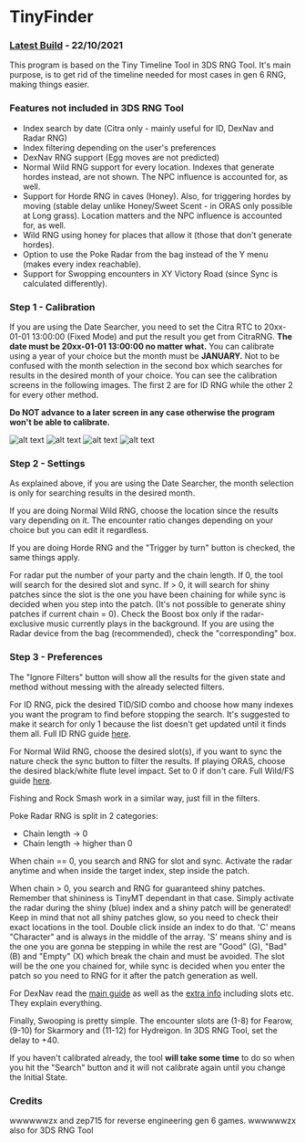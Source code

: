 # TinyFinder

### [Latest Build](https://drive.google.com/uc?id=1cL8uwdcl-Bs34QZTpYAXNalwq-5_708-&export=download) - 22/10/2021

This program is based on the Tiny Timeline Tool in 3DS RNG Tool. 
It's main purpose, is to get rid of the timeline needed for most cases in gen 6 RNG, making things easier.

### Features not included in 3DS RNG Tool

* Index search by date (Citra only - mainly useful for ID, DexNav and Radar RNG)
* Index filtering depending on the user's preferences
* DexNav RNG support (Egg moves are not predicted)
* Normal Wild RNG support for every location. Indexes that generate hordes instead, are not shown. The NPC influence is accounted for, as well.
* Support for Horde RNG in caves (Honey). Also, for triggering hordes by moving (stable delay unlike Honey/Sweet Scent - in ORAS only possible at Long grass). Location matters and the NPC influence is accounted for, as well.
* Wild RNG using honey for places that allow it (those that don't generate hordes).
* Option to use the Poke Radar from the bag instead of the Y menu (makes every index reachable).
* Support for Swopping encounters in XY Victory Road (since Sync is calculated differently).


### Step 1 - Calibration

If you are using the Date Searcher, you need to set the Citra RTC to 20xx-01-01 13:00:00 (Fixed Mode) and put the result you get from CitraRNG.
**The date must be 20xx-01-01 13:00:00 no matter what.** You can calibrate using a year of your choice but the month must be **JANUARY.** Not to be confused with the month selection in the second box which searches for results in the desired month of your choice.
You can see the calibration screens in the following images. The first 2 are for ID RNG while the other 2 for every other method. 

**Do NOT advance to a later screen in any case otherwise the program won't be able to calibrate.**

![alt text](https://i.imgur.com/ErdQIpn.png) 
![alt text](https://i.imgur.com/QeYvYQV.png)
![alt text](https://i.imgur.com/oh7Fu7b.png) ![alt text](https://i.imgur.com/l8SLKbb.png)

### Step 2 - Settings

As explained above, if you are using the Date Searcher, the month selection is only for searching results in the desired month. 

If you are doing Normal Wild RNG, choose the location since the results vary depending on it. 
The encounter ratio changes depending on your choice but you can edit it regardless. 

If you are doing Horde RNG and the "Trigger by turn" button is checked, the same things apply.

For radar put the number of your party and the chain length. If 0, the tool will search for the desired slot and sync. 
If > 0, it will search for shiny patches since the slot is the one you have been chaining for while sync is decided when you step into the patch. 
(It's not possible to generate shiny patches if current chain = 0). 
Check the Boost box only if the radar-exclusive music currently plays in the background. 
If you are using the Radar device from the bag (recommended), check the "corresponding" box.

### Step 3 - Preferences

The "Ignore Filters" button will show all the results for the given state and method without messing with the already selected filters.

For ID RNG, pick the desired TID/SID combo and choose how many indexes you want the program to find before stopping the search. It's suggested to make it search for only 1 because the list doesn't get updated until it finds them all. Full ID RNG guide [here](https://github.com/Bambo-Rambo/RNG-Guides/blob/main/Gen6TidSidRNG.md).

For Normal Wild RNG, choose the desired slot(s), if you want to sync the nature check the sync button to filter the results. If playing ORAS, choose the desired black/white flute level impact. Set to 0 if don't care. Full Wild/FS guide [here](https://github.com/Bambo-Rambo/RNG-Guides/blob/main/NormalWild-FS-RNG.md).

Fishing and Rock Smash work in a similar way, just fill in the filters.

Poke Radar RNG is split in 2 categories:
- Chain length -> 0 
- Chain length -> higher than 0

When chain == 0, you search and RNG for slot and sync. Activate the radar anytime and when inside the target index, step inside the patch.

When chain > 0, you search and RNG for guaranteed shiny patches. Remember that shininess is TinyMT dependant in that case. Simply activate the radar during the shiny (blue) index and a shiny patch will be generated! Keep in mind that not all shiny patches glow, so you need to check their exact locations in the tool. Double click inside an index to do that. 'C' means "Character" and is always in the middle of the array. 'S' means shiny and is the one you are gonna be stepping in while the rest are "Good" (G), "Bad" (B) and "Empty" (X) which break the chain and must be avoided. The slot will be the one you chained for, while sync is decided when you enter the patch so you need to RNG for it after the patch generation as well.

For DexNav read the [main guide](https://github.com/Bambo-Rambo/RNG-Guides/blob/main/DexNavRNG.md) as well as the [extra info](https://github.com/Bambo-Rambo/RNG-Guides/blob/main/ExtraInfo.md) including slots etc. They explain everything.

Finally, Swooping is pretty simple. The encounter slots are (1-8) for Fearow, (9-10) for Skarmory and (11-12) for Hydreigon. In 3DS RNG Tool, set the delay to +40.

If you haven't calibrated already, the tool **will take some time** to do so when you hit the "Search" button and it will not calibrate again until you change the Initial State.

### Credits
wwwwwwzx and zep715 for reverse engineering gen 6 games. wwwwwwzx also for 3DS RNG Tool
